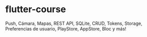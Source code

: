 # flutter-course
Push, Cámara, Mapas, REST API, SQLite, CRUD, Tokens, Storage, Preferencias de usuario, PlayStore, AppStore, Bloc y más!
